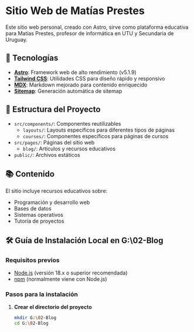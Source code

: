 # Sitio Web de Matías Prestes

Este sitio web personal, creado con Astro, sirve como plataforma educativa para Matías Prestes, profesor de informática en UTU y Secundaria de Uruguay.

## 🚀 Tecnologías

- **[Astro](https://astro.build/)**: Framework web de alto rendimiento (v5.1.9)
- **[Tailwind CSS](https://tailwindcss.com/)**: Utilidades CSS para diseño rápido y responsivo
- **[MDX](https://mdxjs.com/)**: Markdown mejorado para contenido enriquecido
- **[Sitemap](https://docs.astro.build/en/guides/integrations-guide/sitemap/)**: Generación automática de sitemap

## 📁 Estructura del Proyecto
- `src/components/`: Componentes reutilizables
  - `layouts/`: Layouts específicos para diferentes tipos de páginas
  - `courses/`: Componentes específicos para páginas de cursos
- `src/pages/`: Páginas del sitio web
  - `blog/`: Artículos y recursos educativos
- `public/`: Archivos estáticos

## 📚 Contenido

El sitio incluye recursos educativos sobre:
- Programación y desarrollo web
- Bases de datos
- Sistemas operativos
- Tutoría de proyectos

## 🛠️ Guía de Instalación Local en G:\02-Blog

### Requisitos previos
- [Node.js](https://nodejs.org/) (versión 18.x o superior recomendada)
- [npm](https://www.npmjs.com/) (normalmente viene con Node.js)

### Pasos para la instalación

1. **Crear el directorio del proyecto**
   ```bash
   mkdir G:\02-Blog
   cd G:\02-Blog
``` 